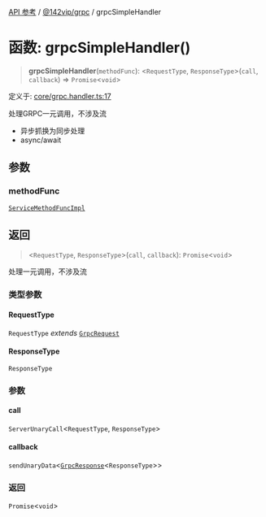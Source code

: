 [API 参考](../wiki/Home) / [@142vip/grpc](../wiki/@142vip.grpc) / grpcSimpleHandler

# 函数: grpcSimpleHandler()

> **grpcSimpleHandler**(`methodFunc`): \<`RequestType`, `ResponseType`\>(`call`, `callback`) => `Promise`\<`void`\>

定义于: [core/grpc.handler.ts:17](https://github.com/142vip/core-x/blob/25cf658819688f02293d600e7003b5877a2f9489/packages/grpc/src/core/grpc.handler.ts#L17)

处理GRPC一元调用，不涉及流
- 异步抓换为同步处理
- async/await

## 参数

### methodFunc

[`ServiceMethodFuncImpl`](../wiki/@142vip.grpc.%E7%B1%BB%E5%9E%8B%E5%88%AB%E5%90%8D.ServiceMethodFuncImpl)

## 返回

> \<`RequestType`, `ResponseType`\>(`call`, `callback`): `Promise`\<`void`\>

处理一元调用，不涉及流

### 类型参数

#### RequestType

`RequestType` *extends* [`GrpcRequest`](../wiki/@142vip.grpc.%E6%8E%A5%E5%8F%A3.GrpcRequest)

#### ResponseType

`ResponseType`

### 参数

#### call

`ServerUnaryCall`\<`RequestType`, `ResponseType`\>

#### callback

`sendUnaryData`\<[`GrpcResponse`](../wiki/@142vip.grpc.%E6%8E%A5%E5%8F%A3.GrpcResponse)\<`ResponseType`\>\>

### 返回

`Promise`\<`void`\>
